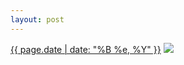 ```yaml
---
layout: post
---
```


<p>
  <time><a href="/380">{{ page.date | date: "%B %e, %Y" }}</a></time>
  <a href="/380"><img src="{{ site.assets_url }}/380-640.jpg" srcset="{{ site.assets_url }}/380-1280.jpg 1280w, {{ site.assets_url }}/380-960.jpg 960w, {{ site.assets_url }}/380-640.jpg 640w, {{ site.assets_url }}/380-320.jpg 320w" sizes="(min-width: 700px) 50vw, calc(100vw - 2rem)" /></a>
</p>
